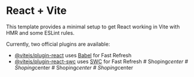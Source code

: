 # React + Vite

This template provides a minimal setup to get React working in Vite with HMR and some ESLint rules.

Currently, two official plugins are available:

- [@vitejs/plugin-react](https://github.com/vitejs/vite-plugin-react/blob/main/packages/plugin-react/README.md) uses [Babel](https://babeljs.io/) for Fast Refresh
- [@vitejs/plugin-react-swc](https://github.com/vitejs/vite-plugin-react-swc) uses [SWC](https://swc.rs/) for Fast Refresh
#   S h o p i n g _ c e n t e r  
 #   S h o p i n g _ c e n t e r  
 #   S h o p i n g _ c e n t e r  
 #   S h o p i n g _ c e n t e r  
 